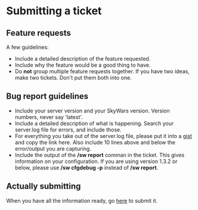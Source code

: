 Submitting a ticket
===================

## Feature requests

A few guidelines:

* Include a detailed description of the feature requested.
* Include why the feature would be a good thing to have.
* Do **not** group multiple feature requests together.
  If you have two ideas, make two tickets. Don't put them both into one.


## Bug report guidelines

* Include your server version and your SkyWars version. Version numbers, never say 'latest'.
* Include a detailed description of what is happening.
  Search your server.log file for errors, and include those.
* For everything you take out of the server.log file, please put it into a [gist](http://gist.github.com) and copy the
  link here. Also include 10 lines above and below the error/output you are capturing.
* Include the output of the **/sw report** comman in the ticket. This gives information on your configuration.
  If you are using version 1.3.2 or below, please use **/sw cfgdebug -p** instead of **/sw report**.

## Actually submitting

When you have all the information ready, go [here](https://github.com/daboross/SkyWars/issues/new) to submit it.
